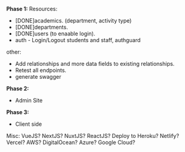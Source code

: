**Phase 1:**
Resources:
- [DONE]academics. (department, activity type)
- [DONE]departments.
- [DONE]users (to enaable login).
- auth - Login/Logout students and staff, authguard

other:
- Add relationships and more data fields to existing relationships.
- Retest all endpoints.
- generate swagger


**Phase 2:**
- Admin Site


**Phase 3:**
- Client side

Misc:
VueJS? NextJS? NuxtJS? ReactJS? 
Deploy to Heroku? Netlify? Vercel? AWS? DigitalOcean? Azure? Google Cloud?

